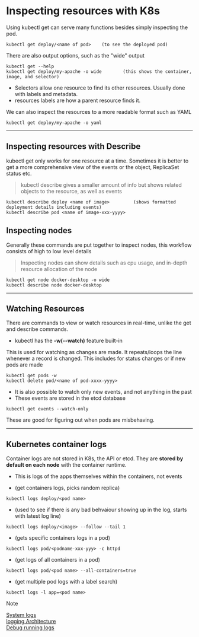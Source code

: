 # Inspecting resources with K8s 

Using kubectl get can serve many functions besides simply inspecting the pod.

```
kubectl get deploy/<name of pod> 	(to see the deployed pod) 
```

There are also output options, such as the "wide" output 

```
kubectl get --help 
kubectl get deploy/my-apache -o wide		(this shows the container, image, and selector)
```
- Selectors allow one resource to find its other resources. Usually done with labels and metadata.
 - resources labels are how a parent resource finds it.
 
We can also inspect the resources to a more readable format such as YAML 

```
kubectl get deploy/my-apache -o yaml
```

---

## Inspecting resources with Describe 

kubectl get only works for one resource at a time. Sometimes it is better to get a more comprehensive view of the events or the object, ReplicaSet status etc. 

> kubectl describe gives a smaller amount of info but shows related objects to the resource, as well as events 

```
kubectl describe deploy <name of image>			(shows formatted deployment details including events) 
kubectl describe pod <name of image-xxx-yyyy> 
```

## Inspecting nodes 

Generally these commands are put together to inspect nodes, this workflow consists of high to low level details 
> Inspecting nodes can show details such as cpu usage, and in-depth resource allocation of the node

```
kubectl get node docker-desktop -o wide
kubectl describe node docker-desktop		
```
---

## Watching Resources 

There are commands to view or watch resources in real-time, unlike the get and describe commands. 

- kubectl has the **-w(--watch)** feature built-in

This is used for watching as changes are made. It repeats/loops the line whenever a record is changed. This includes for status changes or if new pods are made 

```
kubectl get pods -w 
kubectl delete pod/<name of pod-xxxx-yyyy> 
```
- It is also possible to watch only new events, and not anything in the past 
- These events are stored in the etcd database 

```
kubectl get events --watch-only
```
These are good for figuring out when pods are misbehaving. 

---

## Kubernetes container logs 

Container logs are not stored in K8s, the API or etcd. They are **stored by default on each node** with the container runtime.

- This is logs of the apps themselves within the containers, not events 

- (get containers logs, picks random replica)
```
kubectl logs deploy/<pod name>    
```
- (used to see if there is any bad behvaiour showing up in the log, starts with latest log line)
```
kubectl logs deploy/<image> --follow --tail 1 		
```
- (gets specific containers logs in a pod) 
```
kubectl logs pod/<podname-xxx-yyy> -c httpd 		
```
- (get logs of all containers in a pod)  
```
kubectl logs pod/<pod name> --all-containers=true 	
```

- (get multiple pod logs with a label search)
```
kubectl logs -l app=<pod name> 						
```

> [!Note]
> [System logs](https://kubernetes.io/docs/concepts/cluster-administration/system-logs/) <br/> 
> [logging Architecture](https://kubernetes.io/docs/concepts/cluster-administration/logging/) <br/>
> [Debug running logs](https://kubernetes.io/docs/tasks/debug/debug-application/debug-running-pod/) 

